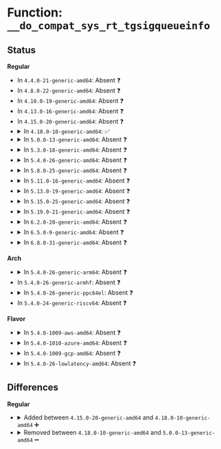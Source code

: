 # Function: <code>__do_compat_sys_rt_tgsigqueueinfo</code>

## Status
<b>Regular</b>
<ul>
<li>
In <code>4.4.0-21-generic-amd64</code>: Absent ❓
</li>
<li>
In <code>4.8.0-22-generic-amd64</code>: Absent ❓
</li>
<li>
In <code>4.10.0-19-generic-amd64</code>: Absent ❓
</li>
<li>
In <code>4.13.0-16-generic-amd64</code>: Absent ❓
</li>
<li>
In <code>4.15.0-20-generic-amd64</code>: Absent ❓
</li>
<li>
<details>
<summary>In <code>4.18.0-10-generic-amd64</code>: ✅</summary>

```c
long int __do_compat_sys_rt_tgsigqueueinfo(compat_pid_t tgid, compat_pid_t pid, int sig, struct compat_siginfo * uinfo)
```

```json
{
  "name": "__do_compat_sys_rt_tgsigqueueinfo",
  "collision_type": "Unique Static",
  "inline_type": "No",
  "funcs": [
    {
      "addr": 18446744071579509120,
      "name": "__do_compat_sys_rt_tgsigqueueinfo",
      "external": false,
      "loc": "kernel/signal.c:3334",
      "file": "kernel/signal.c",
      "inline": "seen, unknown",
      "caller_inline": [],
      "caller_func": [
        "kernel/signal.c:__x32_compat_sys_rt_tgsigqueueinfo",
        "kernel/signal.c:__ia32_compat_sys_rt_tgsigqueueinfo"
      ]
    }
  ],
  "symbols": [
    {
      "addr": 18446744071579509120,
      "name": "__do_compat_sys_rt_tgsigqueueinfo",
      "section": ".text",
      "bind": "STB_LOCAL",
      "size": 123
    }
  ]
}
```
</details>
</li>
<li>
<details>
<summary>In <code>5.0.0-13-generic-amd64</code>: Absent ❓</summary>

```json
{
  "name": "__do_compat_sys_rt_tgsigqueueinfo",
  "collision_type": "Unique Static",
  "inline_type": "Full",
  "funcs": [
    {
      "addr": 18446744071579542517,
      "name": "__do_compat_sys_rt_tgsigqueueinfo",
      "external": false,
      "loc": "kernel/signal.c:3658",
      "file": "kernel/signal.c",
      "inline": "declared, inlined",
      "caller_inline": [
        "kernel/signal.c:__x32_compat_sys_rt_tgsigqueueinfo",
        "kernel/signal.c:__ia32_compat_sys_rt_tgsigqueueinfo"
      ],
      "caller_func": []
    }
  ],
  "symbols": []
}
```
</details>
</li>
<li>
<details>
<summary>In <code>5.3.0-18-generic-amd64</code>: Absent ❓</summary>

```json
{
  "name": "__do_compat_sys_rt_tgsigqueueinfo",
  "collision_type": "Unique Static",
  "inline_type": "Full",
  "funcs": [
    {
      "addr": 18446744071579563141,
      "name": "__do_compat_sys_rt_tgsigqueueinfo",
      "external": false,
      "loc": "kernel/signal.c:3906",
      "file": "kernel/signal.c",
      "inline": "declared, inlined",
      "caller_inline": [
        "kernel/signal.c:__x32_compat_sys_rt_tgsigqueueinfo",
        "kernel/signal.c:__ia32_compat_sys_rt_tgsigqueueinfo"
      ],
      "caller_func": []
    }
  ],
  "symbols": []
}
```
</details>
</li>
<li>
<details>
<summary>In <code>5.4.0-26-generic-amd64</code>: Absent ❓</summary>

```json
{
  "name": "__do_compat_sys_rt_tgsigqueueinfo",
  "collision_type": "Unique Static",
  "inline_type": "Full",
  "funcs": [
    {
      "addr": 18446744071579589285,
      "name": "__do_compat_sys_rt_tgsigqueueinfo",
      "external": false,
      "loc": "kernel/signal.c:3914",
      "file": "kernel/signal.c",
      "inline": "declared, inlined",
      "caller_inline": [
        "kernel/signal.c:__x32_compat_sys_rt_tgsigqueueinfo",
        "kernel/signal.c:__ia32_compat_sys_rt_tgsigqueueinfo"
      ],
      "caller_func": []
    }
  ],
  "symbols": []
}
```
</details>
</li>
<li>
<details>
<summary>In <code>5.8.0-25-generic-amd64</code>: Absent ❓</summary>

```json
{
  "name": "__do_compat_sys_rt_tgsigqueueinfo",
  "collision_type": "Unique Static",
  "inline_type": "Full",
  "funcs": [
    {
      "addr": 18446744071579619029,
      "name": "__do_compat_sys_rt_tgsigqueueinfo",
      "external": false,
      "loc": "kernel/signal.c:3932",
      "file": "kernel/signal.c",
      "inline": "declared, inlined",
      "caller_inline": [
        "kernel/signal.c:__x32_compat_sys_rt_tgsigqueueinfo",
        "kernel/signal.c:__ia32_compat_sys_rt_tgsigqueueinfo"
      ],
      "caller_func": []
    }
  ],
  "symbols": []
}
```
</details>
</li>
<li>
<details>
<summary>In <code>5.11.0-16-generic-amd64</code>: Absent ❓</summary>

```json
{
  "name": "__do_compat_sys_rt_tgsigqueueinfo",
  "collision_type": "Unique Static",
  "inline_type": "Full",
  "funcs": [
    {
      "addr": 18446744071579599157,
      "name": "__do_compat_sys_rt_tgsigqueueinfo",
      "external": false,
      "loc": "kernel/signal.c:3953",
      "file": "kernel/signal.c",
      "inline": "declared, inlined",
      "caller_inline": [
        "kernel/signal.c:__x32_compat_sys_rt_tgsigqueueinfo",
        "kernel/signal.c:__ia32_compat_sys_rt_tgsigqueueinfo"
      ],
      "caller_func": []
    }
  ],
  "symbols": []
}
```
</details>
</li>
<li>
<details>
<summary>In <code>5.13.0-19-generic-amd64</code>: Absent ❓</summary>

```json
{
  "name": "__do_compat_sys_rt_tgsigqueueinfo",
  "collision_type": "Unique Static",
  "inline_type": "Full",
  "funcs": [
    {
      "addr": 18446744071579604665,
      "name": "__do_compat_sys_rt_tgsigqueueinfo",
      "external": false,
      "loc": "kernel/signal.c:3975",
      "file": "kernel/signal.c",
      "inline": "declared, inlined",
      "caller_inline": [
        "kernel/signal.c:__x32_compat_sys_rt_tgsigqueueinfo",
        "kernel/signal.c:__ia32_compat_sys_rt_tgsigqueueinfo"
      ],
      "caller_func": []
    }
  ],
  "symbols": []
}
```
</details>
</li>
<li>
<details>
<summary>In <code>5.15.0-25-generic-amd64</code>: Absent ❓</summary>

```json
{
  "name": "__do_compat_sys_rt_tgsigqueueinfo",
  "collision_type": "Unique Static",
  "inline_type": "Full",
  "funcs": [
    {
      "addr": 18446744071579679945,
      "name": "__do_compat_sys_rt_tgsigqueueinfo",
      "external": false,
      "loc": "kernel/signal.c:4063",
      "file": "kernel/signal.c",
      "inline": "declared, inlined",
      "caller_inline": [
        "kernel/signal.c:__x64_compat_sys_rt_tgsigqueueinfo",
        "kernel/signal.c:__ia32_compat_sys_rt_tgsigqueueinfo"
      ],
      "caller_func": []
    }
  ],
  "symbols": []
}
```
</details>
</li>
<li>
<details>
<summary>In <code>5.19.0-21-generic-amd64</code>: Absent ❓</summary>

```json
{
  "name": "__do_compat_sys_rt_tgsigqueueinfo",
  "collision_type": "Unique Static",
  "inline_type": "Full",
  "funcs": [
    {
      "addr": 18446744071579774414,
      "name": "__do_compat_sys_rt_tgsigqueueinfo",
      "external": false,
      "loc": "kernel/signal.c:4046",
      "file": "kernel/signal.c",
      "inline": "declared, inlined",
      "caller_inline": [
        "kernel/signal.c:__ia32_compat_sys_rt_tgsigqueueinfo"
      ],
      "caller_func": []
    }
  ],
  "symbols": []
}
```
</details>
</li>
<li>
<details>
<summary>In <code>6.2.0-20-generic-amd64</code>: Absent ❓</summary>

```json
{
  "name": "__do_compat_sys_rt_tgsigqueueinfo",
  "collision_type": "Unique Static",
  "inline_type": "Full",
  "funcs": [
    {
      "addr": 18446744071579906718,
      "name": "__do_compat_sys_rt_tgsigqueueinfo",
      "external": false,
      "loc": "kernel/signal.c:4048",
      "file": "kernel/signal.c",
      "inline": "declared, inlined",
      "caller_inline": [
        "kernel/signal.c:__ia32_compat_sys_rt_tgsigqueueinfo"
      ],
      "caller_func": []
    }
  ],
  "symbols": []
}
```
</details>
</li>
<li>
<details>
<summary>In <code>6.5.0-9-generic-amd64</code>: Absent ❓</summary>

```json
{
  "name": "__do_compat_sys_rt_tgsigqueueinfo",
  "collision_type": "Unique Static",
  "inline_type": "Full",
  "funcs": [
    {
      "addr": 18446744071579956446,
      "name": "__do_compat_sys_rt_tgsigqueueinfo",
      "external": false,
      "loc": "kernel/signal.c:4072",
      "file": "kernel/signal.c",
      "inline": "declared, inlined",
      "caller_inline": [
        "kernel/signal.c:__ia32_compat_sys_rt_tgsigqueueinfo"
      ],
      "caller_func": []
    }
  ],
  "symbols": []
}
```
</details>
</li>
<li>
<details>
<summary>In <code>6.8.0-31-generic-amd64</code>: Absent ❓</summary>

```json
{
  "name": "__do_compat_sys_rt_tgsigqueueinfo",
  "collision_type": "Unique Static",
  "inline_type": "Full",
  "funcs": [
    {
      "addr": 18446744071579995742,
      "name": "__do_compat_sys_rt_tgsigqueueinfo",
      "external": false,
      "loc": "kernel/signal.c:4083",
      "file": "kernel/signal.c",
      "inline": "declared, inlined",
      "caller_inline": [
        "kernel/signal.c:__ia32_compat_sys_rt_tgsigqueueinfo"
      ],
      "caller_func": []
    }
  ],
  "symbols": []
}
```
</details>
</li>
</ul>
<b>Arch</b>
<ul>
<li>
<details>
<summary>In <code>5.4.0-26-generic-arm64</code>: Absent ❓</summary>

```json
{
  "name": "__do_compat_sys_rt_tgsigqueueinfo",
  "collision_type": "Unique Static",
  "inline_type": "Full",
  "funcs": [
    {
      "addr": 0,
      "name": "__do_compat_sys_rt_tgsigqueueinfo",
      "external": false,
      "loc": "kernel/signal.c:3914",
      "file": "kernel/signal.c",
      "inline": "declared, inlined",
      "caller_inline": [
        "kernel/signal.c:__arm64_compat_sys_rt_tgsigqueueinfo"
      ],
      "caller_func": []
    }
  ],
  "symbols": []
}
```
</details>
</li>
<li>
In <code>5.4.0-26-generic-armhf</code>: Absent ❓
</li>
<li>
<details>
<summary>In <code>5.4.0-26-generic-ppc64el</code>: Absent ❓</summary>

```json
{
  "name": "__do_compat_sys_rt_tgsigqueueinfo",
  "collision_type": "Unique Static",
  "inline_type": "Full",
  "funcs": [
    {
      "addr": 13835058055283578908,
      "name": "__do_compat_sys_rt_tgsigqueueinfo",
      "external": false,
      "loc": "kernel/signal.c:3914",
      "file": "kernel/signal.c",
      "inline": "declared, inlined",
      "caller_inline": [
        "kernel/signal.c:__se_compat_sys_rt_tgsigqueueinfo"
      ],
      "caller_func": []
    }
  ],
  "symbols": []
}
```
</details>
</li>
<li>
In <code>5.4.0-24-generic-riscv64</code>: Absent ❓
</li>
</ul>
<b>Flavor</b>
<ul>
<li>
<details>
<summary>In <code>5.4.0-1009-aws-amd64</code>: Absent ❓</summary>

```json
{
  "name": "__do_compat_sys_rt_tgsigqueueinfo",
  "collision_type": "Unique Static",
  "inline_type": "Full",
  "funcs": [
    {
      "addr": 18446744071579565589,
      "name": "__do_compat_sys_rt_tgsigqueueinfo",
      "external": false,
      "loc": "kernel/signal.c:3914",
      "file": "kernel/signal.c",
      "inline": "declared, inlined",
      "caller_inline": [
        "kernel/signal.c:__x32_compat_sys_rt_tgsigqueueinfo",
        "kernel/signal.c:__ia32_compat_sys_rt_tgsigqueueinfo"
      ],
      "caller_func": []
    }
  ],
  "symbols": []
}
```
</details>
</li>
<li>
<details>
<summary>In <code>5.4.0-1010-azure-amd64</code>: Absent ❓</summary>

```json
{
  "name": "__do_compat_sys_rt_tgsigqueueinfo",
  "collision_type": "Unique Static",
  "inline_type": "Full",
  "funcs": [
    {
      "addr": 18446744071579494197,
      "name": "__do_compat_sys_rt_tgsigqueueinfo",
      "external": false,
      "loc": "kernel/signal.c:3914",
      "file": "kernel/signal.c",
      "inline": "declared, inlined",
      "caller_inline": [
        "kernel/signal.c:__x32_compat_sys_rt_tgsigqueueinfo",
        "kernel/signal.c:__ia32_compat_sys_rt_tgsigqueueinfo"
      ],
      "caller_func": []
    }
  ],
  "symbols": []
}
```
</details>
</li>
<li>
<details>
<summary>In <code>5.4.0-1009-gcp-amd64</code>: Absent ❓</summary>

```json
{
  "name": "__do_compat_sys_rt_tgsigqueueinfo",
  "collision_type": "Unique Static",
  "inline_type": "Full",
  "funcs": [
    {
      "addr": 18446744071579562869,
      "name": "__do_compat_sys_rt_tgsigqueueinfo",
      "external": false,
      "loc": "kernel/signal.c:3914",
      "file": "kernel/signal.c",
      "inline": "declared, inlined",
      "caller_inline": [
        "kernel/signal.c:__x32_compat_sys_rt_tgsigqueueinfo",
        "kernel/signal.c:__ia32_compat_sys_rt_tgsigqueueinfo"
      ],
      "caller_func": []
    }
  ],
  "symbols": []
}
```
</details>
</li>
<li>
<details>
<summary>In <code>5.4.0-26-lowlatency-amd64</code>: Absent ❓</summary>

```json
{
  "name": "__do_compat_sys_rt_tgsigqueueinfo",
  "collision_type": "Unique Static",
  "inline_type": "Full",
  "funcs": [
    {
      "addr": 18446744071579596357,
      "name": "__do_compat_sys_rt_tgsigqueueinfo",
      "external": false,
      "loc": "kernel/signal.c:3914",
      "file": "kernel/signal.c",
      "inline": "declared, inlined",
      "caller_inline": [
        "kernel/signal.c:__x32_compat_sys_rt_tgsigqueueinfo",
        "kernel/signal.c:__ia32_compat_sys_rt_tgsigqueueinfo"
      ],
      "caller_func": []
    }
  ],
  "symbols": []
}
```
</details>
</li>
</ul>

## Differences
<b>Regular</b>
<ul>
<li>
<details>
<summary>Added between <code>4.15.0-20-generic-amd64</code> and <code>4.18.0-10-generic-amd64</code> ➕</summary>

```c
long int __do_compat_sys_rt_tgsigqueueinfo(compat_pid_t tgid, compat_pid_t pid, int sig, struct compat_siginfo * uinfo)
```
</details>
</li>
<li>
<details>
<summary>Removed between <code>4.18.0-10-generic-amd64</code> and <code>5.0.0-13-generic-amd64</code> ➖</summary>

```c
long int __do_compat_sys_rt_tgsigqueueinfo(compat_pid_t tgid, compat_pid_t pid, int sig, struct compat_siginfo * uinfo)
```
</details>
</li>
</ul>
